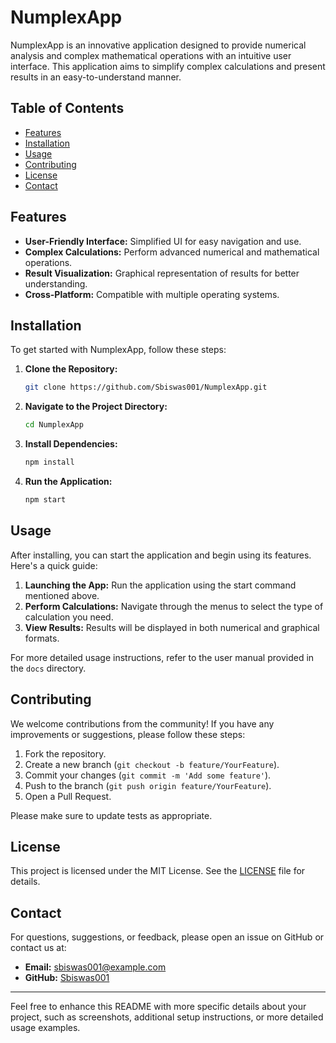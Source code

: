 # NumplexApp

NumplexApp is an innovative application designed to provide numerical analysis and complex mathematical operations with an intuitive user interface. This application aims to simplify complex calculations and present results in an easy-to-understand manner.

## Table of Contents
- [Features](#features)
- [Installation](#installation)
- [Usage](#usage)
- [Contributing](#contributing)
- [License](#license)
- [Contact](#contact)

## Features
- **User-Friendly Interface:** Simplified UI for easy navigation and use.
- **Complex Calculations:** Perform advanced numerical and mathematical operations.
- **Result Visualization:** Graphical representation of results for better understanding.
- **Cross-Platform:** Compatible with multiple operating systems.

## Installation
To get started with NumplexApp, follow these steps:

1. **Clone the Repository:**
    ```bash
    git clone https://github.com/Sbiswas001/NumplexApp.git
    ```
2. **Navigate to the Project Directory:**
    ```bash
    cd NumplexApp
    ```
3. **Install Dependencies:**
    ```bash
    npm install
    ```
4. **Run the Application:**
    ```bash
    npm start
    ```

## Usage
After installing, you can start the application and begin using its features. Here's a quick guide:

1. **Launching the App:**
   Run the application using the start command mentioned above.
2. **Perform Calculations:**
   Navigate through the menus to select the type of calculation you need.
3. **View Results:**
   Results will be displayed in both numerical and graphical formats.

For more detailed usage instructions, refer to the user manual provided in the `docs` directory.

## Contributing
We welcome contributions from the community! If you have any improvements or suggestions, please follow these steps:

1. Fork the repository.
2. Create a new branch (`git checkout -b feature/YourFeature`).
3. Commit your changes (`git commit -m 'Add some feature'`).
4. Push to the branch (`git push origin feature/YourFeature`).
5. Open a Pull Request.

Please make sure to update tests as appropriate.

## License
This project is licensed under the MIT License. See the [LICENSE](LICENSE) file for details.

## Contact
For questions, suggestions, or feedback, please open an issue on GitHub or contact us at:
- **Email:** sbiswas001@example.com
- **GitHub:** [Sbiswas001](https://github.com/Sbiswas001)

---

Feel free to enhance this README with more specific details about your project, such as screenshots, additional setup instructions, or more detailed usage examples.
